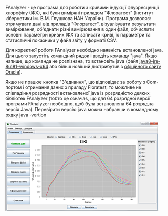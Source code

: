 FAnalyzer - це програма для роботи з кривими індукції флуоресценції хлорофілу (ІФХ), які були виміряні приладом "Флоратест" (Інститут кібернетики ім. В.М. Глушкова НАН України). Програма дозволяє: отримувати дані від приладів "Флоратест", візуалізувати результати вимірювання, об'єднати різні вимірювання в один файл, обчислити основні параметри кривих ІФХ та записати криві, їх параметри та статистичні показники у файл звіту у форматі CSV.

Для коректної роботи FAnalyzer необхідно наявність встановленої java. Для цього запустіть командний рядок і введіть команду "java". Якщо напише, що команда не розпізнана, то встановіть java (файл [java8-jre-8u181-windows-x64](https://www.dropbox.com/t/4nJgxgc1f2IQCLdg) або більш новіший дистрибутив з [офіційного сайту Oracle](https://www.oracle.com/java/technologies/javase-jre8-downloads.html)).

Якщо не працює кнопка "З'єднання", що відповідає за роботу з Com-портом і отримання даних з приладу Floratest, то можливе не співпадіння розрядності встановленої java із розрядністю деяких бібліотек FAnalyzer (тобто це означає, що для 64 розрядної версії програми FAnalyzer необхідно, щоб була встановлена 64 розрядна версія Java). Перевірити версію  java можна набравши в командному рядку java -vertion

![Screenshort of FAnalyzer](FAnalyzer2.png)
